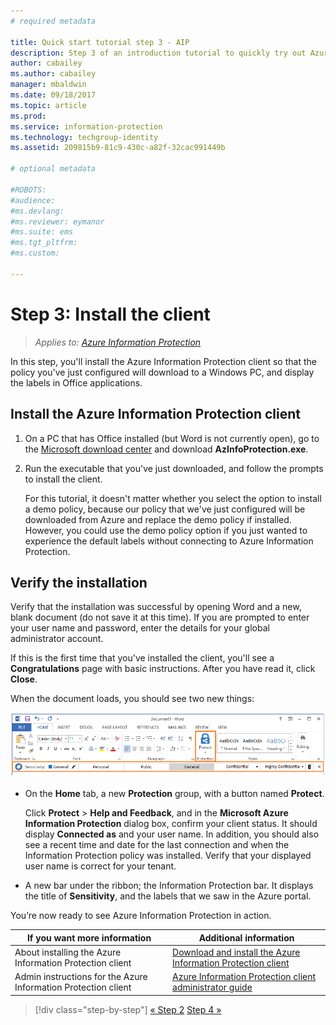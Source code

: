 ```yaml
---
# required metadata

title: Quick start tutorial step 3 - AIP
description: Step 3 of an introduction tutorial to quickly try out Azure Information Protection - Install the client.
author: cabailey
ms.author: cabailey
manager: mbaldwin
ms.date: 09/18/2017
ms.topic: article
ms.prod:
ms.service: information-protection
ms.technology: techgroup-identity
ms.assetid: 209815b9-81c9-430c-a82f-32cac991449b

# optional metadata

#ROBOTS:
#audience:
#ms.devlang:
#ms.reviewer: eymanor
#ms.suite: ems
#ms.tgt_pltfrm:
#ms.custom:

---
```


# Step 3: Install the client

>*Applies to: [Azure Information Protection](https://azure.microsoft.com/pricing/details/information-protection)*

In this step, you'll install the Azure Information Protection client so that the policy you've just configured will download to a Windows PC, and display the labels in Office applications.


## Install the Azure Information Protection client

1. On a PC that has Office installed (but Word is not currently open), go to the [Microsoft download center](https://www.microsoft.com/en-us/download/details.aspx?id=53018) and download **AzInfoProtection.exe**.
    
2. Run the executable that you've just downloaded, and follow the prompts to install the client.
    
    For this tutorial, it doesn't matter whether you select the option to install a demo policy, because our policy that we've just configured will be downloaded from Azure and replace the demo policy if installed. However, you could use the demo policy option if you just wanted to experience the default labels without connecting to Azure Information Protection. 

## Verify the installation

Verify that the installation was successful by opening Word and a new, blank document (do not save it at this time). If you are prompted to enter your user name and password, enter the details for your global administrator account. 

If this is the first time that you've installed the client, you'll see a **Congratulations** page with basic instructions. After you have read it, click **Close**.

When the document loads, you should see two new things:

![Azure Information Protection quick start tutorial step 3 - client installed](../media/word2016-calloutsv2.png)

- On the **Home** tab, a new **Protection** group, with a button named **Protect**.
    
    Click **Protect** > **Help and Feedback**, and in the **Microsoft Azure Information Protection** dialog box, confirm your client status. It should display **Connected as** and your user name. In addition, you should also see a recent time and date for the last connection and when the Information Protection policy was installed. Verify that your displayed user name is correct for your tenant.

- A new bar under the ribbon; the Information Protection bar. It displays the title of **Sensitivity**, and the labels that we saw in the Azure portal. 

You’re now ready to see Azure Information Protection in action.

|If you want more information|Additional information|
|--------------------------------|--------------------------|
|About installing the Azure Information Protection client|[Download and install the Azure Information Protection client](../rms-client/install-client-app.md)|
|Admin instructions for the Azure Information Protection client|[Azure Information Protection client administrator guide](../rms-client/client-admin-guide.md)|


>[!div class="step-by-step"]
[&#171; Step 2](infoprotect-tutorial-step2.md)
[Step 4 &#187;](infoprotect-tutorial-step4.md)
